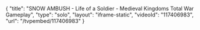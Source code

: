{
    "title": "SNOW AMBUSH - Life of a Soldier - Medieval Kingdoms Total War Gameplay",
    "type": "solo",
    "layout": "iframe-static",
    "videoId": "117406983",
    "url": "\/tvpembed\/117406983"
}